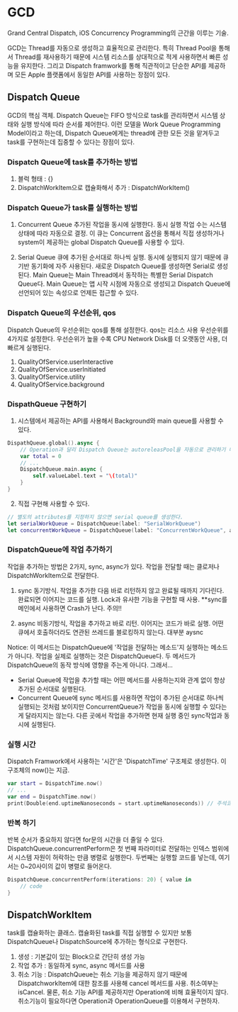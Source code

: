 # GCD
Grand Central Dispatch, iOS Concurrency Programming의 근간을 이루는 기술.

GCD는 Thread를 자동으로 생성하고 효율적으로 관리한다. 특히 Thread Pool을 통해서 Thread를 재사용하기 때문에 시스템 리소스를 상대적으로 적게 사용하면서 빠른 성능을 유지한다. 그리고 Dispatch framwork를 통해 직관적이고 단순한 API를 제공하며 모든 Apple 플랫폼에서 동일한 API를 사용하는 장점이 있다.

## Dispatch Queue
GCD의 핵심 객체. Dispatch Queue는 FIFO 방식으로 task를 관리하면서 시스템 상태와 실행 방식에 따라 순서를 제어한다. 이런 모델을 Work Queue Programming Model이라고 하는데, Dispatch Queue에게는 thread에 관한 모든 것을 맡겨두고 task를 구현하는데 집중할 수 있다는 장점이 있다.

### Dispatch Queue에 task를 추가하는 방법
1. 블럭 형태 : {}
2. DispatchWorkItem으로 캡슐화해서 추가 : DispatchWorkItem()

### Dispatch Queue가 task를 실행하는 방법
1. Concurrent Queue
 추가된 작업을 동시에 실행한다. 동시 실행 작업 수는 시스템 상태에 따라 자동으로 결정. 이 큐는 Concurrent 옵션을 통해서 직접 생성하거나 system이 제공하는 global Dispatch Queue를 사용할 수 있다.

2. Serial Queue
 큐에 추가된 순서대로 하나씩 실행. 동시에 실행되지 않기 때문에 큐 기반 동기화에 자주 사용된다. 새로운 Dispatch Queue를 생성하면 Serial로 생성된다. Main Queue는 Main Thread에서 동작하는 특별한 Serial Dispatch Queue다. Main Queue는 앱 시작 시점에 자동으로 생성되고 Dispatch Queue에 선언되어 있는 속성으로 언제든 접근할 수 있다.

### Dispatch Queue의 우선순위, qos
Dispatch Queue의 우선순위는 qos를 통해 설정한다. qos는 리소스 사용 우선순위를 4가지로 설정한다. 우선순위가 높을 수록 CPU Network Disk를 더 오랫동안 사용, 더 빠르게 실행된다.

1. QualityOfService.userInteractive
2. QualityOfService.userInitiated
3. QualityOfService.utility
4. QualityOfService.background

### DispathQueue 구현하기

1. 시스템에서 제공하는 API를 사용해서 Background와 main queue를 사용할 수 있다.
 ```swift
 DispathQueue.global().async {
     // Operation과 달리 Dispatch Queue는 autoreleasPool을 자동으로 관리하기 때문에 추가할 필요 없다.
     var total = 0
     // ...
     DispatchQueue.main.async {
         self.valueLabel.text = "\(total)"
     }
 }
 ```
2. 직접 구현해 사용할 수 있다.
 ```swift
 // 별도의 attributes를 지정하지 않으면 serial queue를 생성한다.
 let serialWorkQueue = DispatchQueue(label: "SerialWorkQueue")
 let concurrentWorkQueue = DispatchQueue(label: "ConcurrentWorkQueue", attributes: .concurrent)
 ```

### DispatchQueue에 작업 추가하기
작업을 추가하는 방법은 2가지, sync, async가 있다. 작업을 전달할 때는 클로저나 DispatchWorkItem으로 전달한다.

1. sync
 동기방식. 작업을 추가한 다음 바로 리턴하지 않고 완료될 때까지 기다린다. 완료되면 이어지는 코드를 실행. Lock과 유사한 기능을 구현할 때 사용. **sync를 메인에서 사용하면 Crash가 난다. 주의!!

2. async
 비동기방식, 작업을 추가하고 바로 리턴. 이어지는 코드가 바로 실행. 어떤 큐에서 호출하더라도 연관된 쓰레드를 블로킹하지 않는다. 대부분 aysnc

Notice: 이 메서드는 DispatchQueue에 '작업을 전달하는 메소드'지 실행하는 메소드가 아니다. 작업을 실제로 실행하는 것은 DispatchQueue다. 두 메서드가 DispatchQueue의 동작 방식에 영향을 주는게 아니다. 그래서...

* Serial Queue에 작업을 추가할 때는 어떤 메서드를 사용하는지와 관계 없이 항상 추가된 순서대로 실행된다.
* Concurrent Queue에 sync 메서드를 사용하면 작업이 추가된 순서대로 하나씩 실행되는 것처럼 보이지만 ConcurrentQueue가 작업을 동시에 실행할 수 있다는게 달라지지는 않는다. 다른 곳에서 작업을 추가하면 현재 실행 중인 sync작업과 동시에 실행된다.

### 실행 시간
Dispatch Framwork에서 사용하는 '시간'은 'DispatchTime' 구조체로 생성한다. 
이 구조체의 now()는 지금.

```swift
var start = DispatchTime.now()
// ...
var end = DispatchTime.now()
print(Double(end.uptimeNanoseconds = start.uptimeNanoseconds)) // 주석코드 실행 시간
```

### 반복 하기
반복 순서가 중요하지 않다면 for문의 시간을 더 줄일 수 있다.
DispatchQueue.concurrentPerform은 
첫 번째 파라미터로 전달하는 인덱스 범위에서 시스템 자원이 허락하는 만큼 병렬로 실행한다. 
두번째는 실행할 코드를 넣는데, 여기서는 0~20사이의 값이 병렬로 들어온다.
```swift
DispatchQueue.concurrentPerform(iterations: 20) { value in
    // code
}
```

## DispatchWorkItem
task를 캡슐화하는 클래스. 캡슐화된 task를 직접 실행할 수 있지만 보통 DispatchQueue나 DispatchSource에 추가하는 형식으로 구현한다. 

1. 생성 : 기본값이 있는 Block으로 간단히 생성 가능
2. 작업 추가 : 동일하게 sync, async 메서드를 사용
3. 취소 기능 : DispatchQueue는 취소 기능을 제공하지 않기 때문에 DispatchworkItem에 대한 참조를 사용해 cancel 메서드를 사용. 취소여부는 isCancel. 물론, 취소 기능 API를 제공하지만 Operation에 비해 효율적이지 않다. 취소기능이 필요하다면 Operation과 OperationQueue를 이용해서 구현하자. 